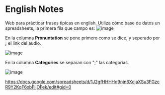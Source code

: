 # English Notes

Web para prácticar frases tipicas en english.
Utiliza cómo base de datos un spreadsheets, la primera fila que campo es:
![image](https://github.com/user-attachments/assets/edce266e-9d52-4cf2-84d4-d50dbddb1978)

En la columna **Pronuntation** se pone primero como se dice, y seperado por **;** el link del audio.

![image](https://github.com/user-attachments/assets/687bdfc8-61cf-4d22-a7b4-80b33346d5c3)

En la columna **Categories** se separan con ";" las categorias.


![image](https://github.com/user-attachments/assets/aa40bde5-8878-4314-8a9a-7bac2b8e2907)








https://docs.google.com/spreadsheets/d/1J2gfHHHHq9njn6XcjaXSu3FGzcR9Y2KqF6xbFijOFek/edit#gid=0

